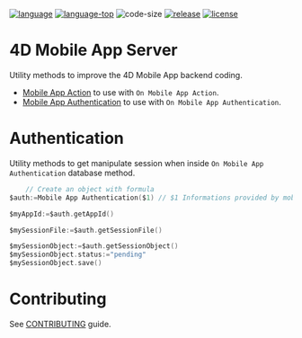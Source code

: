[![language](https://img.shields.io/static/v1?label=language&message=4d&color=blue)](https://developer.4d.com/)
[![language-top](https://img.shields.io/github/languages/top/4d-for-ios/4D-Mobile-App-Server.svg)](https://developer.4d.com/)
![code-size](https://img.shields.io/github/languages/code-size/4d-for-ios/4D-Mobile-App-Server.svg)
[![release](https://img.shields.io/github/v/release/4d-for-ios/4D-Mobile-App-Server)](https://github.com/4d-for-ios/4D-Mobile-App-Servere/releases/latest)
[![license](https://img.shields.io/github/license/4d-for-ios/4D-Mobile-App-Server)](LICENSE)

# 4D Mobile App Server

Utility methods to improve the 4D Mobile App backend coding.

- [Mobile App Action](Documentation/Methods/Mobile%20App%20Action.md) to use with `On Mobile App Action`.
- [Mobile App Authentication](Documentation/Methods/Mobile%20App%20Authentication.md) to use with `On Mobile App Authentication`.

# Authentication ##

Utility methods to get manipulate session when inside `On Mobile App Authentication` database method.

```swift
    // Create an object with formula
$auth:=Mobile App Authentication($1) // $1 Informations provided by mobile application

$myAppId:=$auth.getAppId()

$mySessionFile:=$auth.getSessionFile()

$mySessionObject:=$auth.getSessionObject()
$mySessionObject.status:="pending"
$mySessionObject.save()

```

# Contributing #

See [CONTRIBUTING](CONTRIBUTING.md) guide.
